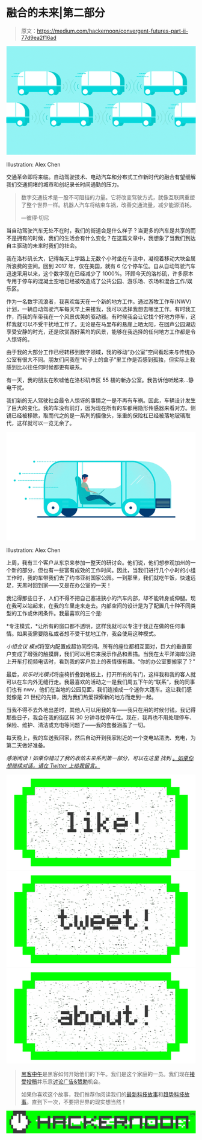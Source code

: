 # 融合的未来|第二部分

> 原文：<https://medium.com/hackernoon/convergent-futures-part-ii-77d9ea2f16ad>

![](img/b90ee949ae819a16e3d8d5bf0a6b2b2c.png)

Illustration: Alex Chen

交通革命即将来临。自动驾驶技术、电动汽车和分布式工作新时代的融合有望缓解我们交通拥堵的城市和创纪录长时间通勤的压力。

> 数字交通技术是一股不可阻挡的力量。它将改变驾驶方式，就像互联网重塑了整个世界一样。机器人汽车将结束车祸，改善交通流量，减少能源消耗。
> 
> —彼得·切尼

当自动驾驶汽车无处不在时，我们的街道会是什么样子？当更多的汽车是共享的而不是拥有的时候，我们的生活会有什么变化？在这篇文章中，我想象了当我们到达自主驱动的未来时我们的社会。

我在洛杉矶长大，记得每天上学路上无数个小时坐在车流中，凝视着移动大块金属所浪费的空间。回到 2017 年，仅在美国，就有 6 亿个停车位。自从自动驾驶汽车迅速采用以来，这个数字现在已经减少了 1000%。环顾今天的洛杉矶，许多原本专用于停车的混凝土空地已经被改造成了公共公园、游乐场、农场和混合工作/娱乐区。

作为一名数字流浪者，我喜欢每天在一个新的地方工作。通过游牧工作车(NWV)计划，一辆自动驾驶汽车每天早上来接我，我可以选择我想去哪里工作。有时我工作，而我的车带我在一个风景优美的驱动器。有时候我会让它找个好地方停车，这样我就可以不受干扰地工作了。无论是在马里布的悬崖上晒太阳，在回声公园湖边享受安静的时光，还是欣赏西好莱坞的风景，能够在我选择的任何地方工作都是令人惊讶的。

由于我的大部分工作已经转移到数字领域，我的移动“办公室”空间看起来与传统办公室有很大不同。朋友们问我在“轮子上的盒子”里工作是否感到孤独，但实际上我感到比以往任何时候都更有联系。

有一天，我的朋友在吹嘘他在洛杉矶市区 55 楼的新办公室。我告诉他听起来…静电干扰。

我们新的无人驾驶社会最令人惊讶的事情之一是不再有车祸。因此，车辆设计发生了巨大的变化。我的车没有前灯，因为现在所有的车都用隐形传感器来看对方。侧镜已经被移除，取而代之的是一系列的摄像头，笨重的保险杠已经被落地玻璃取代，这样就可以一览无余了。

![](img/b2e75ef3fe07d884ba228c9aded977cb.png)

Illustration: Alex Chen

上周，我有三个客户从东京来参加一整天的研讨会。他们说，他们想参观加州的一个新的部分，但也有一些富有成效的工作时间。因此，当我们进行几个小时的小组工作时，我的车带我们去了约书亚树国家公园。一到那里，我们就吃午饭，快速远足，天黑时回到家——又是在办公室的一天！

我记得那些日子，人们不得不把自己塞进狭小的汽车内部，却不能转身或伸腿。现在我可以站起来，在我的车里走来走去。内部空间的设计是为了配置几十种不同类型的工作或休闲条件。我最喜欢的三个是:

*专注模式，*让所有的窗口都不透明，这样我就可以专注于我正在做的任何事情。如果我需要隐私或者想不受干扰地工作，我会使用这种模式。

*小组会议* *模式*将室内配置成超协同空间。所有的座位都相互面对，巨大的垂直窗户变成了增强的触摸屏，我们可以用它来展示作品和素描。当我在太平洋海岸公路上开车打视频电话时，看到我的客户脸上的表情很有趣。“你的办公室要搬家了？”

最后，*欢乐时光模式*将座椅折叠到地板上，打开所有的车门，这样我和我的客人就可以在车内外无缝行走。我最喜欢的活动之一是我们周五下午的“联系”，我的同事们也有 nwv，他们在当地的公园见面，我们连接成一个迷你大篷车。这让我们感觉像是 21 世纪的先锋，因为我们热爱探索新的地方而走到一起。

当我不得不去外地出差时，其他人可以用我的车——我只在用的时候付钱。我记得那些日子，我会在我的街区转 30 分钟寻找停车位。现在，我再也不用处理停车、保险、维护、清洁或充电等问题了——我的套餐涵盖了一切。

每天晚上，我的车送我回家，然后自动开到我家附近的一个变电站清洗、充电，为第二天做好准备。

*感谢阅读！如果你错过了我的收敛未来系列第一部分，可以在这里* *找到* [*。如果你想继续对话，请在 Twitter 上给我留言。*](https://hackernoon.com/convergent-futures-3b75eac571f9)

[![](img/50ef4044ecd4e250b5d50f368b775d38.png)](http://bit.ly/HackernoonFB)[![](img/979d9a46439d5aebbdcdca574e21dc81.png)](https://goo.gl/k7XYbx)[![](img/2930ba6bd2c12218fdbbf7e02c8746ff.png)](https://goo.gl/4ofytp)

> [黑客中午](http://bit.ly/Hackernoon)是黑客如何开始他们的下午。我们是这个家庭的一员。我们现在[接受投稿](http://bit.ly/hackernoonsubmission)并乐意[讨论广告&赞助](mailto:partners@amipublications.com)机会。
> 
> 如果你喜欢这个故事，我们推荐你阅读我们的[最新科技故事](http://bit.ly/hackernoonlatestt)和[趋势科技故事](https://hackernoon.com/trending)。直到下一次，不要把世界的现实想当然！

![](img/be0ca55ba73a573dce11effb2ee80d56.png)